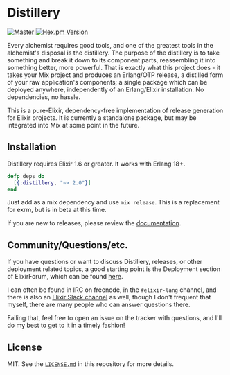 # Distillery

[![Master](https://travis-ci.org/bitwalker/distillery.svg?branch=master)](https://travis-ci.org/bitwalker/distillery)
[![Hex.pm Version](http://img.shields.io/hexpm/v/distillery.svg?style=flat)](https://hex.pm/packages/distillery)

Every alchemist requires good tools, and one of the greatest tools in the alchemist's disposal
is the distillery. The purpose of the distillery is to take something and break it down to its
component parts, reassembling it into something better, more powerful. That is exactly
what this project does - it takes your Mix project and produces an Erlang/OTP release, a
distilled form of your raw application's components; a single package which can be deployed anywhere,
independently of an Erlang/Elixir installation. No dependencies, no hassle.

This is a pure-Elixir, dependency-free implementation of release generation for Elixir projects.
It is currently a standalone package, but may be integrated into Mix at some point in the future.

## Installation

Distillery requires Elixir 1.6 or greater. It works with Erlang 18+.

```elixir
defp deps do
  [{:distillery, "~> 2.0"}]
end
```

Just add as a mix dependency and use `mix release`. This is a replacement for exrm, but is in beta at this time.

If you are new to releases, please review the [documentation](https://hexdocs.pm/distillery).

## Community/Questions/etc.

If you have questions or want to discuss Distillery, releases, or other deployment
related topics, a good starting point is the Deployment section of ElixirForum, which
can be found [here](https://elixirforum.com/c/dedicated-sections/deployment).

I can often be found in IRC on freenode, in the `#elixir-lang` channel, and there is
also an [Elixir Slack channel](https://elixir-slackin.herokuapp.com) as well, though I don't frequent that myself, there are
many people who can answer questions there.

Failing that, feel free to open an issue on the tracker with questions, and I'll do my
best to get to it in a timely fashion!

## License

MIT. See the [`LICENSE.md`](https://github.com/bitwalker/distillery/blob/master/LICENSE.md) in this repository for more details.
